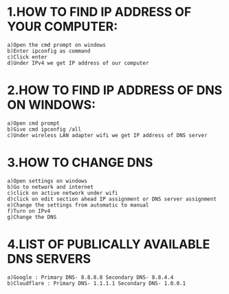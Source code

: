 # 1.HOW TO FIND IP ADDRESS OF YOUR COMPUTER:
    a)Open the cmd prompt on windows
    b)Enter ipconfig as command
    c)Click enter
    d)Under IPv4 we get IP address of our computer
    
# 2.HOW TO FIND IP ADDRESS OF DNS ON WINDOWS:
    a)Open cmd prompt
    b)Give cmd ipconfig /all
    c)Under wireless LAN adapter wifi we get IP address of DNS server
    
# 3.HOW TO CHANGE DNS
    a)Open settings on windows
    b)Go to network and internet
    c)click on active network under wifi
    d)click on edit section ahead IP assignment or DNS server assignment
    e)Change the settings from automatic to manual
    f)Turn on IPv4
    g)Change the DNS
    
# 4.LIST OF PUBLICALLY AVAILABLE DNS SERVERS

    a)Google : Primary DNS- 8.8.8.8 Secondary DNS- 8.8.4.4
    b)Cloudflare : Primary DNS- 1.1.1.1 Secondary DNS- 1.0.0.1
